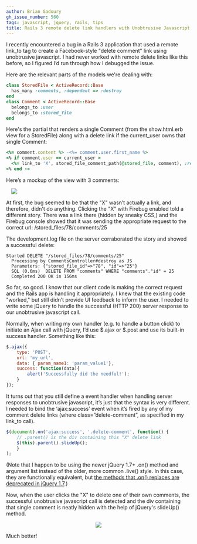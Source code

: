 ```yaml
---
author: Brian Gadoury
gh_issue_number: 560
tags: javascript, jquery, rails, tips
title: Rails 3 remote delete link handlers with Unobtrusive Javascript
---
```




I recently encountered a bug in a Rails 3 application that used a remote link_to tag to create a Facebook-style "delete comment" link using unobtrusive javascript. I had never worked with remote delete links like this before, so I figured I’d run through how I debugged the issue.

Here are the relevant parts of the models we're dealing with:

```ruby
class StoredFile < ActiveRecord::Base
  has_many :comments, :dependent => :destroy
end
class Comment < ActiveRecord::Base
  belongs_to :user
  belongs_to :stored_file
end
```

Here's the partial that renders a single Comment (from the show.html.erb view for a StoredFile) along with a delete link if the current_user owns that single Comment:

```ruby
<%= comment.content %> -<%= comment.user.first_name %>
<% if comment.user == current_user >
  <%= link_to 'X', stored_file_comment_path(@stored_file, comment), :remote => true, :method => :delete, :class => 'delete-comment' >
<% end ->
```

Here’s a mockup of the view with 3 comments:

<a href="/blog/2012/02/28/rails-3-remote-delete-link-handlers/image-0.png" style="margin-left: 1em; margin-right: 1em;"><img border="0" src="/blog/2012/02/28/rails-3-remote-delete-link-handlers/image-0.png"/></a>

At first, the bug seemed to be that the "X" wasn’t actually a link, and therefore, didn't do anything. Clicking the "X" with Firebug enabled told a different story. There was a link there (hidden by sneaky CSS,) and the Firebug console showed that it was sending the appropriate request to the correct url: /stored_files/78/comments/25

The development.log file on the server corraborated the story and showed a successful delete:

```nohighlight
Started DELETE "/stored_files/78/comments/25"
  Processing by CommentsController#destroy as JS
  Parameters: {"stored_file_id"=>"78", "id"=>"25"}
  SQL (0.6ms)  DELETE FROM "comments" WHERE "comments"."id" = 25
  Completed 200 OK in 156ms
```

So far, so good. I know that our client code is making the correct request and the Rails app is handling it appropriately. I knew that the existing code "worked," but still didn’t provide UI feedback to inform the user. I needed to write some jQuery to handle the successful (HTTP 
200) server response to our unobtrusive javascript call. 

Normally,
 when writing my own handler (e.g. to handle a button click) to initiate
 an Ajax call with jQuery, I’d use $.ajax or $.post and use its built-in
 success handler. Something like this:

```javascript
$.ajax({
    type: 'POST',
    url: 'my_url',
    data: { param_name1: 'param_value1'},
    success: function(data){ 
        alert('Successfully did the needful!');
    }
});
```

It
 turns out that you still define a event handler when handling server 
responses to unobtrusive javascript, it’s just that the syntax is very 
different. I needed to bind the ‘ajax:success’ event when it’s fired by 
any of my comment delete links (where class=”delete-comment”, as 
specified in my link_to call).

```javascript
$(document).on('ajax:success', '.delete-comment', function() {
    // .parent() is the div containing this "X" delete link
    $(this).parent().slideUp();
    }
);
```

(Note that I happen to be using the newer jQuery 1.7+ .on() method and 
argument list instead of the older, more common .live() style. In this case, they are 
functionally equivalent, but [the methods that .on() replaces are deprecated in jQuery 1.7](http://api.jquery.com/on/).)

Now, when the user clicks the "X" to delete one of their own comments, the successful unobtrusive javascript call is detected and the div containing that single comment is neatly hidden with the help of jQuery's slideUp() method. 

<div class="separator" style="clear: both; text-align: center;"><a href="/blog/2012/02/28/rails-3-remote-delete-link-handlers/image-1.png" imageanchor="1" style="margin-left: 1em; margin-right: 1em;"><img border="0" src="/blog/2012/02/28/rails-3-remote-delete-link-handlers/image-1.png"/></a></div>

Much better!

 


